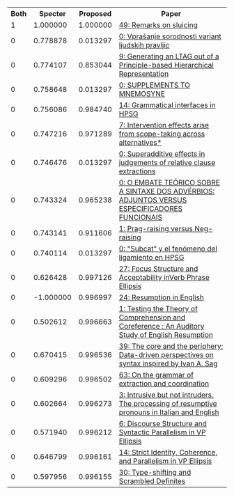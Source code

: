 <html><table><tr>
<th>Both</th>
<th>Specter</th>
<th>Proposed</th>
<th>Paper</th>
</tr>
<tr>
<td>1</td>
<td>1.000000</td>
<td>1.000000</td>
<td><a href="https://www.semanticscholar.org/paper/abdec88ac867d60a033ac36d6e2b82511d1a506c">49: Remarks on sluicing</a></td>
</tr>
<tr>
<td>0</td>
<td>0.778878</td>
<td>0.013297</td>
<td><a href="https://www.semanticscholar.org/paper/b40babfbf8ab59a22459539263fe11d65a2a5f41">0: Vprašanje sorodnosti variant ljudskih pravljic</a></td>
</tr>
<tr>
<td>0</td>
<td>0.774107</td>
<td>0.853044</td>
<td><a href="https://www.semanticscholar.org/paper/6b74cc081df3290e28357ded6efa0568e17894e7">9: Generating an LTAG out of a Principle-based Hierarchical Representation</a></td>
</tr>
<tr>
<td>0</td>
<td>0.758648</td>
<td>0.013297</td>
<td><a href="https://www.semanticscholar.org/paper/2cefc83de15029dacaf07d16e82057ef55e3c0dc">0: SUPPLEMENTS TO MNEMOSYNE</a></td>
</tr>
<tr>
<td>0</td>
<td>0.756086</td>
<td>0.984740</td>
<td><a href="https://www.semanticscholar.org/paper/293c76ffc56483cec7e2f3e1c7102ae9c2629f60">14: Grammatical interfaces in HPSG</a></td>
</tr>
<tr>
<td>0</td>
<td>0.747216</td>
<td>0.971289</td>
<td><a href="https://www.semanticscholar.org/paper/2224297d3e2c962405a054ff7e59831583526767">7: Intervention effects arise from scope-taking across alternatives*</a></td>
</tr>
<tr>
<td>0</td>
<td>0.746476</td>
<td>0.013297</td>
<td><a href="https://www.semanticscholar.org/paper/6a39df0cd20d83476c1364055e5995e1b9885721">0: Superadditive effects in judgements of relative clause extractions</a></td>
</tr>
<tr>
<td>0</td>
<td>0.743324</td>
<td>0.965238</td>
<td><a href="https://www.semanticscholar.org/paper/ecf029e7ffa5896c9bfc018d2480c3339b113334">0: O EMBATE TEÓRICO SOBRE A SINTAXE DOS ADVÉRBIOS: ADJUNTOS VERSUS ESPECIFICADORES FUNCIONAIS</a></td>
</tr>
<tr>
<td>0</td>
<td>0.743141</td>
<td>0.911606</td>
<td><a href="https://www.semanticscholar.org/paper/251e46c39a11f881627fb060a63e5bcc495987a3">1: Prag-raising versus Neg-raising</a></td>
</tr>
<tr>
<td>0</td>
<td>0.740114</td>
<td>0.013297</td>
<td><a href="https://www.semanticscholar.org/paper/143c9552d03c757208f4d1c81480d1db8c139464">0: "Subcat" y el fenómeno del ligamiento en HPSG</a></td>
</tr>
<tr>
<td>0</td>
<td>0.626428</td>
<td>0.997126</td>
<td><a href="https://www.semanticscholar.org/paper/3c0953c0ea51b31e450eabe784a7075319d3c4e2">27: Focus Structure and Acceptability inVerb Phrase Ellipsis</a></td>
</tr>
<tr>
<td>0</td>
<td>-1.000000</td>
<td>0.996997</td>
<td><a href="https://www.semanticscholar.org/paper/d2977bbad9044c754933b420799da40ef166e416">24: Resumption in English</a></td>
</tr>
<tr>
<td>0</td>
<td>0.502612</td>
<td>0.996663</td>
<td><a href="https://www.semanticscholar.org/paper/93df899393482f7118869e34f749582a745878d7">1: Testing the Theory of Comprehension and Coreference : An Auditory Study of English Resumption</a></td>
</tr>
<tr>
<td>0</td>
<td>0.670415</td>
<td>0.996536</td>
<td><a href="https://www.semanticscholar.org/paper/bfb98b59303177fbe6ad8da157f9d7f14b4a7bcb">39: The core and the periphery: Data-driven perspectives on syntax inspired by Ivan A. Sag</a></td>
</tr>
<tr>
<td>0</td>
<td>0.609296</td>
<td>0.996502</td>
<td><a href="https://www.semanticscholar.org/paper/34a5cf205f2eb5fcf1cb13da3f799f9abf848e83">63: On the grammar of extraction and coordination</a></td>
</tr>
<tr>
<td>0</td>
<td>0.602664</td>
<td>0.996273</td>
<td><a href="https://www.semanticscholar.org/paper/67c9eae1ba68e5c3adbad28f6f31499901e4001c">3: Intrusive but not intruders. The processing of resumptive pronouns in Italian and English</a></td>
</tr>
<tr>
<td>0</td>
<td>0.571940</td>
<td>0.996212</td>
<td><a href="https://www.semanticscholar.org/paper/b22fa6282117f4108d289e71e951862dc410c649">6: Discourse Structure and Syntactic Parallelism in VP Ellipsis</a></td>
</tr>
<tr>
<td>0</td>
<td>0.646799</td>
<td>0.996161</td>
<td><a href="https://www.semanticscholar.org/paper/8cd30ca737f3ede0c518edfcf4be6e3f3bda88c8">14: Strict Identity, Coherence, and Parallelism in VP Ellipsis</a></td>
</tr>
<tr>
<td>0</td>
<td>0.597956</td>
<td>0.996155</td>
<td><a href="https://www.semanticscholar.org/paper/7dc44cde746cdd4173360b72233a0cdc09e6c8b7">30: Type-shifting and Scrambled Definites</a></td>
</tr>
</table></html>
